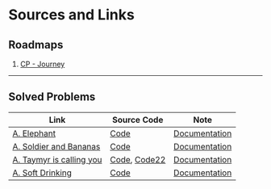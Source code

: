 # Sources and Links
## Roadmaps
1. [CP - Journey](https://docs.google.com/spreadsheets/d/11zpOig5EzWhHfzSb5q-vHpQ-NYjQuJziT1WXG778Ch8/edit?pli=1#gid=0)
---
## Solved Problems
| Link | Source Code | Note |
| --- | --- | --- |
| [A. Elephant](https://codeforces.com/problemset/problem/617/A) | [Code](Docs/A.%20Elephant) | [Documentation](Docs/A.%20Elephant) |
| [A. Soldier and Bananas](https://codeforces.com/problemset/problem/546/A) | [Code](Docs/A.%20Soldier%20and%20Bananas) | [Documentation](Docs/A.%20Soldier%20and%20Bananas) |
| [A. Taymyr is calling you](https://codeforces.com/problemset/problem/764/A) | [Code](Docs/A.%20Taymyr%20is%20calling%20you), [Code22](Docs/A.%20Taymyr%20is%20calling%20you%20-%202) | [Documentation](Docs/A.%20Taymyr%20is%20calling%20you) |
| [A. Soft Drinking](https://codeforces.com/problemset/problem/151/A) | [Code](Probs/A.%20Soft%20Drinking)|[Documentation](Docs/A.%20Soft%20Drinking) |
